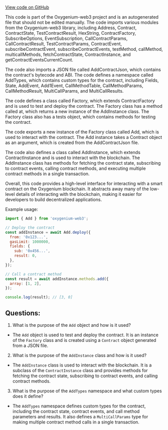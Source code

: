 [View code on GitHub](https://github.com/oxygenium/oxygenium-web3/artifacts/ts/Add.ts)

This code is part of the Oxygenium-web3 project and is an autogenerated file that should not be edited manually. The code imports various modules from the Oxygenium-web3 library, including Address, Contract, ContractState, TestContractResult, HexString, ContractFactory, SubscribeOptions, EventSubscription, CallContractParams, CallContractResult, TestContractParams, ContractEvent, subscribeContractEvent, subscribeContractEvents, testMethod, callMethod, multicallMethods, fetchContractState, ContractInstance, and getContractEventsCurrentCount. 

The code also imports a JSON file called AddContractJson, which contains the contract's bytecode and ABI. The code defines a namespace called AddTypes, which contains custom types for the contract, including Fields, State, AddEvent, Add1Event, CallMethodTable, CallMethodParams, CallMethodResult, MultiCallParams, and MultiCallResults. 

The code defines a class called Factory, which extends ContractFactory and is used to test and deploy the contract. The Factory class has a method called at, which returns a new instance of the AddInstance class. The Factory class also has a tests object, which contains methods for testing the contract. 

The code exports a new instance of the Factory class called Add, which is used to interact with the contract. The Add instance takes a Contract object as an argument, which is created from the AddContractJson file. 

The code also defines a class called AddInstance, which extends ContractInstance and is used to interact with the blockchain. The AddInstance class has methods for fetching the contract state, subscribing to contract events, calling contract methods, and executing multiple contract methods in a single transaction. 

Overall, this code provides a high-level interface for interacting with a smart contract on the Oxygenium blockchain. It abstracts away many of the low-level details of interacting with the blockchain, making it easier for developers to build decentralized applications. 

Example usage:

```javascript
import { Add } from 'oxygenium-web3';

// Deploy the contract
const addInstance = await Add.deploy({
  from: '0x123...',
  gasLimit: 1000000,
  fields: {
    sub: '0x456...',
    result: 0,
  },
});

// Call a contract method
const result = await addInstance.methods.add({
  array: [1, 2],
});

console.log(result); // [3, 0]
```
## Questions: 
 1. What is the purpose of the `Add` object and how is it used?
- The `Add` object is used to test and deploy the contract. It is an instance of the `Factory` class and is created using a `Contract` object generated from a JSON file. 

2. What is the purpose of the `AddInstance` class and how is it used?
- The `AddInstance` class is used to interact with the blockchain. It is a subclass of the `ContractInstance` class and provides methods for fetching the contract state, subscribing to contract events, and calling contract methods.

3. What is the purpose of the `AddTypes` namespace and what custom types does it define?
- The `AddTypes` namespace defines custom types for the contract, including the contract state, contract events, and call method parameters and results. It also defines a `MultiCallParams` type for making multiple contract method calls in a single transaction.